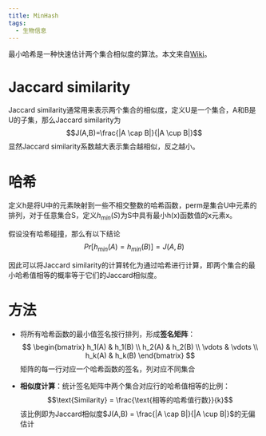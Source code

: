 ```yaml
---
title: MinHash
tags:
  - 生物信息
---
```


最小哈希是一种快速估计两个集合相似度的算法。本文来自[Wiki](https://en.wikipedia.org/wiki/MinHash)。

# Jaccard similarity
Jaccard similarity通常用来表示两个集合的相似度，定义U是一个集合，A和B是U的子集，那么Jaccard similarity为
$$J(A,B)=\frac{|A \cap B|}{|A \cup B|}$$
显然Jaccard similarity系数越大表示集合越相似，反之越小。

# 哈希
定义h是将U中的元素映射到一些不相交整数的哈希函数，perm是集合U中元素的排列，对于任意集合S，定义$h_{min}{(S)}$为S中具有最小h(x)函数值的x元素x。

假设没有哈希碰撞，那么有以下结论
$$Pr[h_{min}{(A)}=h_{min}{(B)}]=J(A,B)$$

因此可以将Jaccard similarity的计算转化为通过哈希进行计算，即两个集合的最小哈希值相等的概率等于它们的Jaccard相似度。

# 方法
- 将所有哈希函数的最小值签名按行排列，形成**签名矩阵**：  
  $$
  \begin{bmatrix}
  h_1(A) & h_1(B) \\
  h_2(A) & h_2(B) \\
  \vdots & \vdots \\
  h_k(A) & h_k(B)
  \end{bmatrix}
  $$
  矩阵的每一行对应一个哈希函数的签名，列对应不同集合

- **相似度计算**：统计签名矩阵中两个集合对应行的哈希值相等的比例：  
  $$\text{Similarity} = \frac{\text{相等的哈希值行数}}{k}$$
  该比例即为Jaccard相似度$J(A,B) = \frac{|A \cap B|}{|A \cup B|}$的无偏估计

